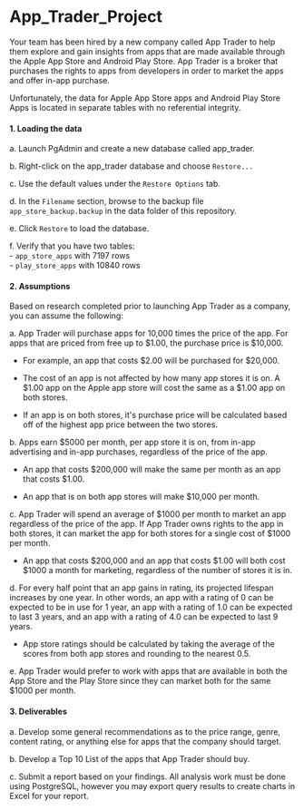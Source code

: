 # App_Trader_Project

Your team has been hired by a new company called App Trader to help them explore and gain insights from apps that are made available through the Apple App Store and Android Play Store. App Trader is a broker that purchases the rights to apps from developers in order to market the apps and offer in-app purchase. 

Unfortunately, the data for Apple App Store apps and Android Play Store Apps is located in separate tables with no referential integrity.

#### 1. Loading the data
a. Launch PgAdmin and create a new database called app_trader.  

b. Right-click on the app_trader database and choose `Restore...`  

c. Use the default values under the `Restore Options` tab. 

d. In the `Filename` section, browse to the backup file `app_store_backup.backup` in the data folder of this repository.  

e. Click `Restore` to load the database.  

f. Verify that you have two tables:  
    - `app_store_apps` with 7197 rows  
    - `play_store_apps` with 10840 rows

#### 2. Assumptions

Based on research completed prior to launching App Trader as a company, you can assume the following:

a. App Trader will purchase apps for 10,000 times the price of the app. For apps that are priced from free up to $1.00, the purchase price is $10,000.
    
- For example, an app that costs $2.00 will be purchased for $20,000.
    
- The cost of an app is not affected by how many app stores it is on. A $1.00 app on the Apple app store will cost the same as a $1.00 app on both stores. 
    
- If an app is on both stores, it's purchase price will be calculated based off of the highest app price between the two stores. 

b. Apps earn $5000 per month, per app store it is on, from in-app advertising and in-app purchases, regardless of the price of the app.
    
- An app that costs $200,000 will make the same per month as an app that costs $1.00. 

- An app that is on both app stores will make $10,000 per month. 

c. App Trader will spend an average of $1000 per month to market an app regardless of the price of the app. If App Trader owns rights to the app in both stores, it can market the app for both stores for a single cost of $1000 per month.
    
- An app that costs $200,000 and an app that costs $1.00 will both cost $1000 a month for marketing, regardless of the number of stores it is in.

d. For every half point that an app gains in rating, its projected lifespan increases by one year. In other words, an app with a rating of 0 can be expected to be in use for 1 year, an app with a rating of 1.0 can be expected to last 3 years, and an app with a rating of 4.0 can be expected to last 9 years.
    
- App store ratings should be calculated by taking the average of the scores from both app stores and rounding to the nearest 0.5.

e. App Trader would prefer to work with apps that are available in both the App Store and the Play Store since they can market both for the same $1000 per month.


#### 3. Deliverables

a. Develop some general recommendations as to the price range, genre, content rating, or anything else for apps that the company should target.

b. Develop a Top 10 List of the apps that App Trader should buy.

c. Submit a report based on your findings. All analysis work must be done using PostgreSQL, however you may export query results to create charts in Excel for your report. 